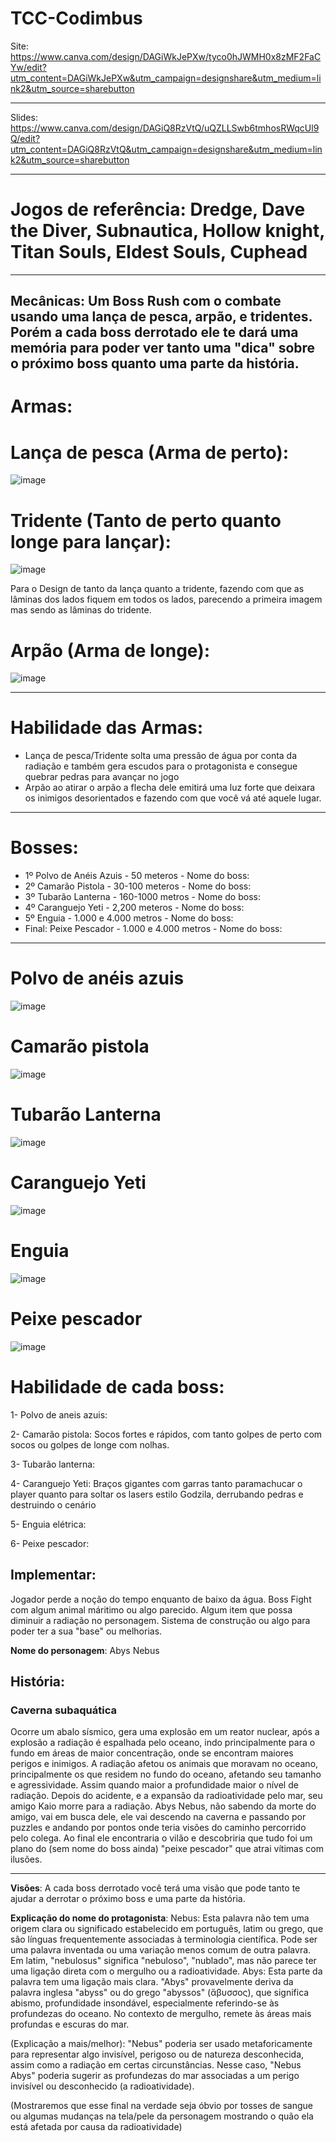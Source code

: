 
# TCC-Codimbus

Site: https://www.canva.com/design/DAGiWkJePXw/tyco0hJWMH0x8zMF2FaCYw/edit?utm_content=DAGiWkJePXw&utm_campaign=designshare&utm_medium=link2&utm_source=sharebutton

---
Slides:  https://www.canva.com/design/DAGiQ8RzVtQ/uQZLLSwb6tmhosRWqcUl9Q/edit?utm_content=DAGiQ8RzVtQ&utm_campaign=designshare&utm_medium=link2&utm_source=sharebutton

---
# Jogos de referência: Dredge, Dave the Diver, Subnautica, Hollow knight, Titan Souls, Eldest Souls, Cuphead

---
Mecânicas: Um Boss Rush com o combate usando uma lança de pesca, arpão, e tridentes. Porém a cada boss derrotado ele te dará uma memória para poder ver tanto uma "dica" sobre o próximo boss quanto uma parte da história.
---
# Armas:

# Lança de pesca (Arma de perto):
![image](https://github.com/user-attachments/assets/b87ecfbe-ee7f-48d6-9f94-f08bfdfdec78)

# Tridente (Tanto de perto quanto longe para lançar):
![image](https://github.com/user-attachments/assets/a1e4da44-dbd3-43ba-8934-dae310ba389d)

Para o Design de tanto da lança quanto a tridente, fazendo com que as lâminas dos lados fiquem em todos os lados, parecendo a primeira imagem mas sendo as lâminas do tridente.

# Arpão (Arma de longe):
![image](https://github.com/user-attachments/assets/925fdee1-ea07-4daa-9ff7-9bf682136729)


---
# Habilidade das Armas:
- Lança de pesca/Tridente solta uma pressão de água por conta da radiação e também gera escudos para o protagonista e consegue quebrar pedras para avançar no jogo
- Arpão ao atirar o arpão a flecha dele emitirá uma luz forte que deixara os inimigos desorientados e fazendo com que você vá até aquele lugar.

---
# Bosses:
- 1º Polvo de Anéis Azuis -  50 meteros - Nome do boss:
- 2º Camarão Pistola - 30-100 meteros - Nome do boss:
- 3º Tubarão Lanterna - 160-1000 metros - Nome do boss:
- 4º Caranguejo Yeti - 2,200 meteros - Nome do boss:
- 5º Enguia - 1.000 e 4.000 metros - Nome do boss:
- Final: Peixe Pescador - 1.000 e 4.000 metros - Nome do boss:
---

# Polvo de anéis azuis
![image](https://github.com/user-attachments/assets/2955a4f5-d46f-47ef-8710-8f54b08cc84e)

# Camarão pistola
![image](https://github.com/user-attachments/assets/25fdbd85-42b2-42ca-90b5-59203c90c0d7)

# Tubarão Lanterna
![image](https://github.com/user-attachments/assets/60aff476-fdf4-44a7-977a-f86d8dbd15fd)

# Caranguejo Yeti
![image](https://github.com/user-attachments/assets/750f35d0-178f-4087-a4f1-8a5d0572a38c)

# Enguia
![image](https://github.com/user-attachments/assets/614c945c-0aee-448c-833a-a254c82f8503)

# Peixe pescador
![image](https://github.com/user-attachments/assets/993f6481-5265-4878-b062-66715d8729c8)

# Habilidade de cada boss:

1- Polvo de aneis azuis:

2- Camarão pistola: Socos fortes e rápidos, com tanto golpes de perto com socos ou golpes de longe com nolhas.

3- Tubarão lanterna:

4- Caranguejo Yeti: Braços gigantes com garras tanto paramachucar o player quanto para soltar os lasers estilo Godzila, derrubando pedras e destruindo o cenário 

5- Enguia elétrica:

6- Peixe pescador:


<h2>Implementar:</h2> <p>Jogador perde a noção do tempo enquanto de baixo da água. Boss Fight com algum animal máritimo ou algo parecido. Algum item que possa diminuir a radiação no personagem. Sistema de construção ou algo para poder ter a sua "base" ou melhorias.</p>

**Nome do personagem**: Abys Nebus

<h2>História:</h2> 

 <h3>Caverna subaquática</h3>
 <p>
Ocorre um abalo sísmico, gera uma explosão em um reator nuclear, após a explosão a radiação é espalhada pelo oceano, indo principalmente para o fundo em áreas de maior concentração, onde se encontram maiores perigos e inimigos. A radiação afetou os animais que moravam no oceano, principalmente os que residem no fundo do oceano, afetando seu tamanho e agressividade. Assim quando maior a profundidade maior o nível de radiação.
Depois do acidente, e a expansão da radioatividade pelo mar, seu amigo Kaio morre para a radiação. Abys Nebus, não sabendo da morte do amigo, vai em busca dele, ele vai descendo na caverna e passando por puzzles e andando por pontos onde teria visões do caminho percorrido pelo colega. Ao final ele encontraria o vilão e descobriria que tudo foi um plano do (sem nome do boss ainda) "peixe pescador" que atrai vítimas com ilusões. 
 </p>
 
---


**Visões**: A cada boss derrotado você terá uma visão que pode tanto te ajudar a derrotar o próximo boss e uma parte da história.

**Explicação do nome do protagonista**: Nebus: Esta palavra não tem uma origem clara ou significado estabelecido em português, latim ou grego, que são línguas frequentemente associadas à terminologia científica. Pode ser uma palavra inventada ou uma variação menos comum de outra palavra. Em latim, "nebulosus" significa "nebuloso", "nublado", mas não parece ter uma ligação direta com o mergulho ou a radioatividade.
Abys: Esta parte da palavra tem uma ligação mais clara. "Abys" provavelmente deriva da palavra inglesa "abyss" ou do grego "abyssos" (ἄβυσσος), que significa abismo, profundidade insondável, especialmente referindo-se às profundezas do oceano. No contexto de mergulho, remete às áreas mais profundas e escuras do mar.

(Explicação a mais/melhor): "Nebus" poderia ser usado metaforicamente para representar algo invisível, perigoso ou de natureza desconhecida, assim como a radiação em certas circunstâncias. Nesse caso, "Nebus Abys" poderia sugerir as profundezas do mar associadas a um perigo invisível ou desconhecido (a radioatividade).

(Mostraremos que esse final na verdade seja óbvio por tosses de sangue ou algumas mudanças na tela/pele da personagem mostrando o quão ela está afetada por causa da radioatividade)



